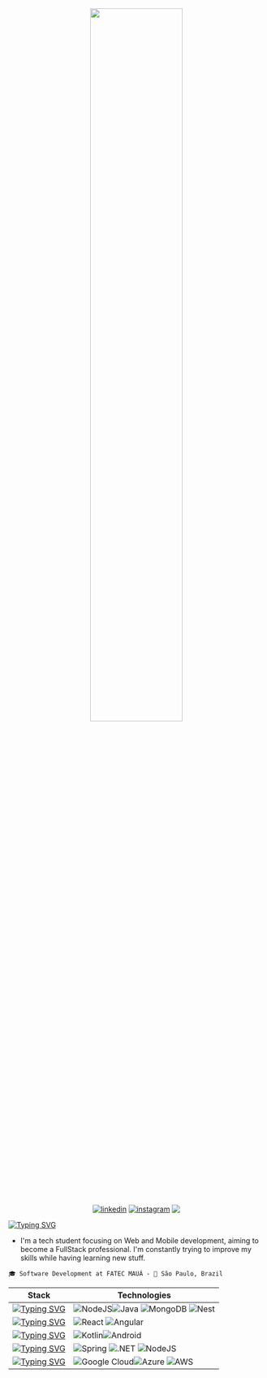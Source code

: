 <div align="center">
  <img width="60%" src="https://gifimgs.com/animations/anime/rurouni-kenshin/rurouni_kenshin_6.gif"> <br>
</div>
 <p align="center">
  <a href="https://www.linkedin.com/in/hiago-gabriel-oliveira/" target="blank"><img align="center" src="https://img.shields.io/badge/linkedin-%231DA1F2.svg?style=for-the-badge&logo=linkedin&logoColor=white" alt="linkedin"/></a>
   <a href="https://www.instagram.com/hiago_dgk/" target="blank"><img align="center" src="https://img.shields.io/badge/instagram-%23E4405F.svg?style=for-the-badge&logo=Instagram&logoColor=white" alt="instagram"/></a>
   <a href="https://open.spotify.com/user/314pmy7ukznwl2kfug43sem5ev3a?si=8e6e16da5ffe48f7"><img align="center" src="https://img.shields.io/badge/Spotify-1ED760?&style=for-the-badge&logo=spotify&logoColor=white"/></a>
  </p>

[![Typing SVG](https://readme-typing-svg.demolab.com?font=Fira+Code&pause=1000&color=F70000&background=FF818100&vCenter=true&random=false&width=435&lines=%E2%99%A6+Hiago+Gabriel+%E2%99%A6+;%E2%99%A6+Fullstack+Developer+%E2%99%A6+)](https://git.io/typing-svg)

- I'm a tech student focusing on Web and Mobile development, aiming to become a FullStack professional. I'm constantly trying to improve my skills while having learning new stuff.

``` 🎓 Software Development at FATEC MAUÁ - 📌 São Paulo, Brazil ```

<div align="center">

| Stack                | Technologies                                     |
| ------------------- | ----------------------------------------------- |
| [![Typing SVG](https://readme-typing-svg.demolab.com?font=Fira+Code&duration=1400&pause=5000&color=F70000&background=FF818100&vCenter=true&random=false&width=435&lines=%F0%9F%93%9A+Currently+Learnig%3A+)](https://git.io/typing-svg)    |![NodeJS](https://img.shields.io/badge/node.js-6DA55F?style=for-the-badge&logo=node.js&logoColor=white)![Java](https://img.shields.io/badge/java-%23ED8B00.svg?style=for-the-badge&logo=openjdk&logoColor=white) ![MongoDB](https://img.shields.io/badge/MongoDB-%234ea94b.svg?style=for-the-badge&logo=mongodb&logoColor=white) ![Nest](https://img.shields.io/badge/nestjs-%23E0234E.svg?style=for-the-badge&logo=nestjs&logoColor=white)          |
| [![Typing SVG](https://readme-typing-svg.demolab.com?font=Fira+Code&duration=1400&pause=5000&color=F70000&background=FF818100&vCenter=true&random=false&width=435&lines=%F0%9F%92%BB+Web+Development%3A+)](https://git.io/typing-svg)  | ![React](https://img.shields.io/badge/react-%2320232a.svg?style=for-the-badge&logo=react&logoColor=%2361DAFB) ![Angular](https://img.shields.io/badge/Angular-DD0031?style=for-the-badge&logo=angular&logoColor=white)                   |
| [![Typing SVG](https://readme-typing-svg.demolab.com?font=Fira+Code&duration=1400&pause=5000&color=F70000&background=FF818100&vCenter=true&random=false&width=435&lines=%F0%9F%93%B1+Mobile+Development%3A+)](https://git.io/typing-svg) | ![Kotlin](https://img.shields.io/badge/kotlin-%237F52FF.svg?style=for-the-badge&logo=kotlin&logoColor=white)![Android](https://img.shields.io/badge/Android-3DDC84?style=for-the-badge&logo=android&logoColor=white) |
| [![Typing SVG](https://readme-typing-svg.demolab.com?font=Fira+Code&duration=1400&pause=5000&color=F70000&background=FF818100&vCenter=true&random=false&width=435&lines=%F0%9F%9A%80+Backend%3A+)](https://git.io/typing-svg)     | ![Spring](https://img.shields.io/badge/spring-%236DB33F.svg?style=for-the-badge&logo=spring&logoColor=white) ![.NET](https://img.shields.io/badge/.NET-5C2D91?style=for-the-badge&logo=.net&logoColor=white) ![NodeJS](https://img.shields.io/badge/node.js-6DA55F?style=for-the-badge&logo=node.js&logoColor=white) |
| [![Typing SVG](https://readme-typing-svg.demolab.com?font=Fira+Code&duration=1400&pause=5000&color=F70000&background=FF818100&vCenter=true&random=false&width=435&lines=%E2%9B%85+Cloud%3A+)](https://git.io/typing-svg)               | ![Google Cloud](https://img.shields.io/badge/GoogleCloud-%234285F4.svg?style=for-the-badge&logo=google-cloud&logoColor=white)![Azure](https://img.shields.io/badge/azure-%230072C6.svg?style=for-the-badge&logo=microsoftazure&logoColor=white) ![AWS](https://img.shields.io/badge/AWS-000.svg?style=for-the-badge&logo=amazon-aws&logoColor=white)                             |

</div>
















